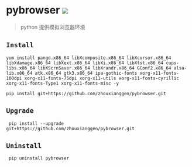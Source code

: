 pybrowser
![](https://img.shields.io/badge/python%20-%203.7-brightgreen.svg)
========
> python 提供模拟浏览器环境 

## `Install`
```
yum install pango.x86_64 libXcomposite.x86_64 libXcursor.x86_64 libXdamage.x86_64 libXext.x86_64 libXi.x86_64 libXtst.x86_64 cups-libs.x86_64 libXScrnSaver.x86_64 libXrandr.x86_64 GConf2.x86_64 alsa-lib.x86_64 atk.x86_64 gtk3.x86_64 ipa-gothic-fonts xorg-x11-fonts-100dpi xorg-x11-fonts-75dpi xorg-x11-utils xorg-x11-fonts-cyrillic xorg-x11-fonts-Type1 xorg-x11-fonts-misc -y

pip install git+https://github.com/zhouxianggen/pybrowser.git
```

## `Upgrade`
` pip install --upgrade git+https://github.com/zhouxianggen/pybrowser.git`

## `Uninstall`
` pip uninstall pybrowser`

